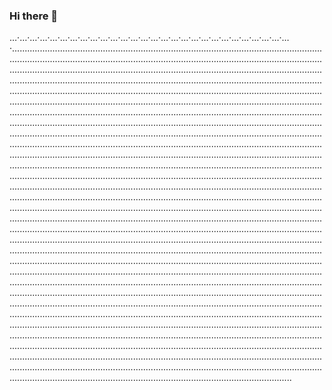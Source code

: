### Hi there 👋

…·…·…·…·…·…·…·…·…·…·…·…·…·…·…·…·…·…·…·…·…·…·…·…·…·…·…·…·...................................................................................................................................................................................................................................................................................................................................................................................................................................................................................................................................................................................................................................................................................................................................................................................................................................................................................................................................................................................................................................................................................................................................................................................................................................................................................................................................................................................................................................................................................................................................................................................................................................................................................................................................................................................................................................................................................................................................................................................................................................................................................................................................................................................................................................................................................................................................................................................................................................................................................................................................................................................................................................................................................................................................................................................................................................................................................................................................................................................................................................................................................................................................................................................................................................................................................................................................................................................................................................................................................................................................................................................................................................................................................................................................................................................................................................................................................................................................................................................................................................................................................................................